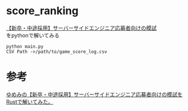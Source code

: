 # score_ranking
[【新卒・中途採用】サーバーサイドエンジニア応募者向けの模試](https://www.yumemi.co.jp/serverside_recruit)<br>
をpythonで解いてみる

```
python main.py
CSV Path ->/path/to/game_score_log.csv
```
# 参考
[ゆめみの【新卒・中途採用】サーバーサイドエンジニア応募者向けの模試をRustで解いてみた。](https://zenn.dev/belle/articles/eadeeabe6f4d1a)
